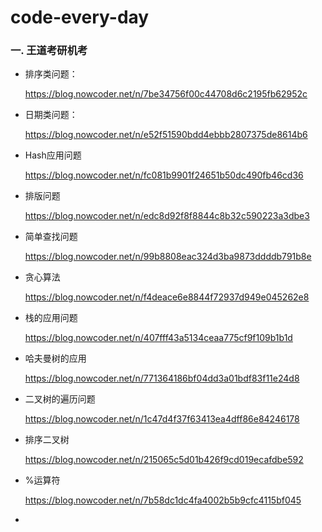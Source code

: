 # code-every-day
### 一. 王道考研机考

- 排序类问题：

  https://blog.nowcoder.net/n/7be34756f00c44708d6c2195fb62952c

- 日期类问题：

  https://blog.nowcoder.net/n/e52f51590bdd4ebbb2807375de8614b6

- Hash应用问题

  https://blog.nowcoder.net/n/fc081b9901f24651b50dc490fb46cd36

- 排版问题

  https://blog.nowcoder.net/n/edc8d92f8f8844c8b32c590223a3dbe3

- 简单查找问题

  https://blog.nowcoder.net/n/99b8808eac324d3ba9873ddddb791b8e

- 贪心算法

  https://blog.nowcoder.net/n/f4deace6e8844f72937d949e045262e8

- 栈的应用问题

  https://blog.nowcoder.net/n/407fff43a5134ceaa775cf9f109b1b1d

- 哈夫曼树的应用

  https://blog.nowcoder.net/n/771364186bf04dd3a01bdf83f11e24d8

- 二叉树的遍历问题

  https://blog.nowcoder.net/n/1c47d4f37f63413ea4dff86e84246178

- 排序二叉树

  https://blog.nowcoder.net/n/215065c5d01b426f9cd019ecafdbe592

- %运算符

  https://blog.nowcoder.net/n/7b58dc1dc4fa4002b5b9cfc4115bf045

- 